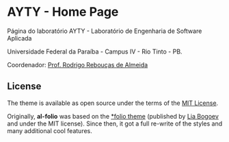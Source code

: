 # AYTY - Home Page

Página do laboratório AYTY - Laboratório de Engenharia de Software Aplicada

Universidade Federal da Paraíba - Campus IV - Rio Tinto - PB.

Coordenador: [Prof. Rodrigo Rebouças de Almeida](https://rodrigor.com)

## License

The theme is available as open source under the terms of the [MIT License](https://github.com/alshedivat/al-folio/blob/master/LICENSE).

Originally, **al-folio** was based on the [\*folio theme](https://github.com/bogoli/-folio) (published by [Lia Bogoev](https://liabogoev.com) and under the MIT license).
Since then, it got a full re-write of the styles and many additional cool features.
